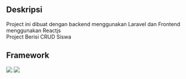## Deskripsi
Project ini dibuat dengan backend menggunakan Laravel dan Frontend menggunakan Reactjs
<br>
Project Berisi CRUD Siswa

## Framework
![](https://img.shields.io/badge/Code-Laravel-informational?style=flat&logo=laravel&logoColor=white&color=2bbc8a)
![](https://img.shields.io/badge/Code-ReactJs-informational?style=flat&logo=react&logoColor=white&color=2bbc8a)